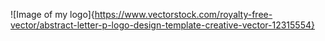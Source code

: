 ![Image of my logo]{https://www.vectorstock.com/royalty-free-vector/abstract-letter-p-logo-design-template-creative-vector-12315554}
